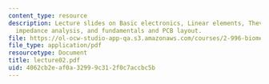```yaml
---
content_type: resource
description: Lecture slides on Basic electronics, Linear elements, Thevenin-Norton,
  impedance analysis, and fundamentals and PCB layout.
file: https://ol-ocw-studio-app-qa.s3.amazonaws.com/courses/2-996-biomedical-devices-design-laboratory-fall-2007/4062cb2eaf0a32999c312f0c7accbc5b_lecture02.pdf
file_type: application/pdf
resourcetype: Document
title: lecture02.pdf
uid: 4062cb2e-af0a-3299-9c31-2f0c7accbc5b
---
```

